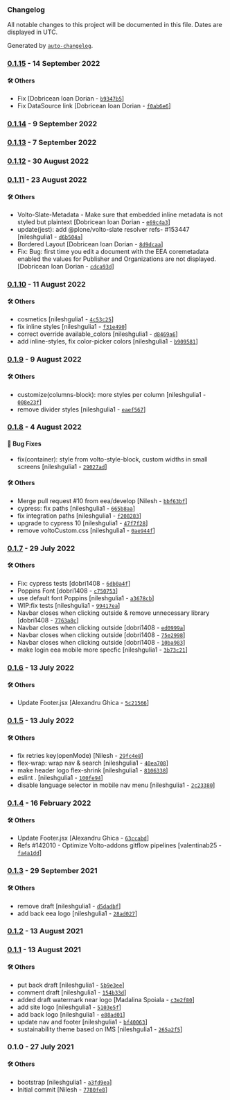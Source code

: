 ### Changelog

All notable changes to this project will be documented in this file. Dates are displayed in UTC.

Generated by [`auto-changelog`](https://github.com/CookPete/auto-changelog).

### [0.1.15](https://github.com/eea/volto-sustainability-theme/compare/0.1.14...0.1.15) - 14 September 2022

#### :hammer_and_wrench: Others

- Fix [Dobricean Ioan Dorian - [`b9347b5`](https://github.com/eea/volto-sustainability-theme/commit/b9347b52d35eacc16f98dabddc23d085c8ea114f)]
- Fix DataSource link [Dobricean Ioan Dorian - [`f0ab6e6`](https://github.com/eea/volto-sustainability-theme/commit/f0ab6e6c59be4b305ea64083395d858147217ae4)]
### [0.1.14](https://github.com/eea/volto-sustainability-theme/compare/0.1.13...0.1.14) - 9 September 2022

### [0.1.13](https://github.com/eea/volto-sustainability-theme/compare/0.1.12...0.1.13) - 7 September 2022

### [0.1.12](https://github.com/eea/volto-sustainability-theme/compare/0.1.11...0.1.12) - 30 August 2022

### [0.1.11](https://github.com/eea/volto-sustainability-theme/compare/0.1.10...0.1.11) - 23 August 2022

#### :hammer_and_wrench: Others

- Volto-Slate-Metadata - Make sure that embedded inline metadata is not styled but plaintext [Dobricean Ioan Dorian - [`e69c4a3`](https://github.com/eea/volto-sustainability-theme/commit/e69c4a33221f6002fabc8e85c439cbc391b83048)]
- update(jest): add @plone/volto-slate resolver refs- #153447 [nileshgulia1 - [`d6b504a`](https://github.com/eea/volto-sustainability-theme/commit/d6b504a56bb9fb36ae4c7c77fb45967562a71b43)]
- Bordered Layout [Dobricean Ioan Dorian - [`8d9dcaa`](https://github.com/eea/volto-sustainability-theme/commit/8d9dcaaed56ec2b60e31e10a6444a30646f87d8d)]
- Fix:  Bug: first time you edit a document with the EEA coremetadata enabled the values for Publisher and Organizations are not displayed. [Dobricean Ioan Dorian - [`cdca93d`](https://github.com/eea/volto-sustainability-theme/commit/cdca93d57fae005afbcfc652f0ec0f71d44c5451)]
### [0.1.10](https://github.com/eea/volto-sustainability-theme/compare/0.1.9...0.1.10) - 11 August 2022

#### :hammer_and_wrench: Others

- cosmetics [nileshgulia1 - [`4c53c25`](https://github.com/eea/volto-sustainability-theme/commit/4c53c25c1a1c5f5f16499bd99e9b37195ce3239e)]
- fix inline styles [nileshgulia1 - [`f31e490`](https://github.com/eea/volto-sustainability-theme/commit/f31e49013ff9c683c785ce71bb754d68388e49be)]
- correct override available_colors [nileshgulia1 - [`d8469a6`](https://github.com/eea/volto-sustainability-theme/commit/d8469a6af62b3259833b8e60655a581d5ecff298)]
- add inline-styles, fix color-picker colors [nileshgulia1 - [`b909581`](https://github.com/eea/volto-sustainability-theme/commit/b9095815dec3d61b7b71365d071bd9969bfc72eb)]
### [0.1.9](https://github.com/eea/volto-sustainability-theme/compare/0.1.8...0.1.9) - 9 August 2022

#### :hammer_and_wrench: Others

- customize(columns-block): more styles per column [nileshgulia1 - [`008e23f`](https://github.com/eea/volto-sustainability-theme/commit/008e23f6a9714289833457be56f3dace62817551)]
- remove divider styles [nileshgulia1 - [`eaef567`](https://github.com/eea/volto-sustainability-theme/commit/eaef567378103f2ec6d6584deecde1b114601ecc)]
### [0.1.8](https://github.com/eea/volto-sustainability-theme/compare/0.1.7...0.1.8) - 4 August 2022

#### :bug: Bug Fixes

- fix(container): style from volto-style-block, custom widths in small screens [nileshgulia1 - [`29027ad`](https://github.com/eea/volto-sustainability-theme/commit/29027adddd0aa13713a22cda7fe4f34d877b55df)]

#### :hammer_and_wrench: Others

- Merge pull request #10 from eea/develop [Nilesh - [`bbf63bf`](https://github.com/eea/volto-sustainability-theme/commit/bbf63bfe72e9d7e6f6a1bb5e06b96f852a6ce0e5)]
- cypress: fix paths [nileshgulia1 - [`665b8aa`](https://github.com/eea/volto-sustainability-theme/commit/665b8aa22f8fba53b4c5c7a9f7302f9e0d7e7994)]
- fix integration paths [nileshgulia1 - [`f208283`](https://github.com/eea/volto-sustainability-theme/commit/f208283a27d71cd62b5151a1a870e11160d504d4)]
- upgrade to cypress 10 [nileshgulia1 - [`47f7f28`](https://github.com/eea/volto-sustainability-theme/commit/47f7f286602859e982e849c5d5a16d1ba83c703a)]
- remove voltoCustom.css [nileshgulia1 - [`0ae944f`](https://github.com/eea/volto-sustainability-theme/commit/0ae944fab8fe2ea91d83fdf0302fc7a512639315)]
### [0.1.7](https://github.com/eea/volto-sustainability-theme/compare/0.1.6...0.1.7) - 29 July 2022

#### :hammer_and_wrench: Others

- Fix: cypress tests [dobri1408 - [`6db0a4f`](https://github.com/eea/volto-sustainability-theme/commit/6db0a4fc830c4a84b593ade67968b88af4f61c52)]
- Poppins Font [dobri1408 - [`c750753`](https://github.com/eea/volto-sustainability-theme/commit/c750753683e4a1edccc7318cb208749b54604e81)]
- use default font Poppins [nileshgulia1 - [`a3678cb`](https://github.com/eea/volto-sustainability-theme/commit/a3678cb5a3633b6412c193e8cf2de8b6326ac714)]
- WIP:fix tests [nileshgulia1 - [`99417ea`](https://github.com/eea/volto-sustainability-theme/commit/99417eab88aa2ebfa657fd96af18c666f59e0fca)]
- Navbar closes when clicking outside & remove unnecessary library [dobri1408 - [`7763a8c`](https://github.com/eea/volto-sustainability-theme/commit/7763a8ccddf21489f9d7ff4219c0036c8ef98a57)]
- Navbar closes when clicking outside [dobri1408 - [`ed0999a`](https://github.com/eea/volto-sustainability-theme/commit/ed0999a2729af64d94bdd6cfdc53daddc23b6a39)]
- Navbar closes when clicking outside [dobri1408 - [`75e2998`](https://github.com/eea/volto-sustainability-theme/commit/75e299856f4bc9532eeb139804a4c8f657a76a71)]
- Navbar closes when clicking outside [dobri1408 - [`10ba983`](https://github.com/eea/volto-sustainability-theme/commit/10ba9832f36125688e5c431021ea67eb7f450a70)]
- make login eea mobile more specfic [nileshgulia1 - [`3b73c21`](https://github.com/eea/volto-sustainability-theme/commit/3b73c215bd1812d2e237229763dd280697a087c2)]
### [0.1.6](https://github.com/eea/volto-sustainability-theme/compare/0.1.5...0.1.6) - 13 July 2022

#### :hammer_and_wrench: Others

- Update Footer.jsx [Alexandru Ghica - [`5c21566`](https://github.com/eea/volto-sustainability-theme/commit/5c2156647ddb2e5ce1d112fb16b986440729adfe)]
### [0.1.5](https://github.com/eea/volto-sustainability-theme/compare/0.1.4...0.1.5) - 13 July 2022

#### :hammer_and_wrench: Others

- fix retries key(openMode) [Nilesh - [`29fc4e8`](https://github.com/eea/volto-sustainability-theme/commit/29fc4e8351ad68a29838cbe0525959f4e375f0b0)]
- flex-wrap: wrap nav & search [nileshgulia1 - [`40ea708`](https://github.com/eea/volto-sustainability-theme/commit/40ea708a1ae5a0445ed314b16da79bf73033c58e)]
- make header logo flex-shrink [nileshgulia1 - [`8106338`](https://github.com/eea/volto-sustainability-theme/commit/810633871b332cd6e82b685333db9c79170b3ce9)]
- eslint . [nileshgulia1 - [`100fe94`](https://github.com/eea/volto-sustainability-theme/commit/100fe94daf7d0fab4b6baa3436619f3ee49653b2)]
- disable language selector in mobile nav menu [nileshgulia1 - [`2c23380`](https://github.com/eea/volto-sustainability-theme/commit/2c23380239730478b60898cb1f9a88479c33d629)]
### [0.1.4](https://github.com/eea/volto-sustainability-theme/compare/0.1.3...0.1.4) - 16 February 2022

#### :hammer_and_wrench: Others

- Update Footer.jsx [Alexandru Ghica - [`63ccabd`](https://github.com/eea/volto-sustainability-theme/commit/63ccabd6a23ff9055027d8120a4045081eaa536b)]
- Refs #142010 - Optimize Volto-addons gitflow pipelines [valentinab25 - [`fa4a1dd`](https://github.com/eea/volto-sustainability-theme/commit/fa4a1ddacbc5d5506a3d96e3a4d61fa2fa296a2c)]
### [0.1.3](https://github.com/eea/volto-sustainability-theme/compare/0.1.2...0.1.3) - 29 September 2021

#### :hammer_and_wrench: Others

- remove draft [nileshgulia1 - [`d5dadbf`](https://github.com/eea/volto-sustainability-theme/commit/d5dadbfc3f65a9c58783ca667a53cd4454a713ef)]
- add back eea logo [nileshgulia1 - [`28ad027`](https://github.com/eea/volto-sustainability-theme/commit/28ad0271a491c86262b53de87cd453cdc11fe5a3)]
### [0.1.2](https://github.com/eea/volto-sustainability-theme/compare/0.1.1...0.1.2) - 13 August 2021

### [0.1.1](https://github.com/eea/volto-sustainability-theme/compare/0.1.0...0.1.1) - 13 August 2021

#### :hammer_and_wrench: Others

- put back draft [nileshgulia1 - [`5b9e3ee`](https://github.com/eea/volto-sustainability-theme/commit/5b9e3ee0daa589315df996369a97c384bb0579ee)]
- comment draft [nileshgulia1 - [`154b33d`](https://github.com/eea/volto-sustainability-theme/commit/154b33df03b879b24c3cb6783411508d7e23cc64)]
- added draft watermark near logo [Madalina Spoiala - [`c3e2f80`](https://github.com/eea/volto-sustainability-theme/commit/c3e2f80e641ca807f3195606d151d17048f021df)]
- add site logo [nileshgulia1 - [`5103e5f`](https://github.com/eea/volto-sustainability-theme/commit/5103e5fb0222989b228339dbb3476bde85028e9e)]
- add back logo [nileshgulia1 - [`e88ad01`](https://github.com/eea/volto-sustainability-theme/commit/e88ad014c41516b0b05c7e691b3e3147dae50376)]
- update nav and footer [nileshgulia1 - [`bf40063`](https://github.com/eea/volto-sustainability-theme/commit/bf40063ed8f6d0ae0549d3e3c83df808e73c990b)]
- sustainability theme based on IMS [nileshgulia1 - [`265a2f5`](https://github.com/eea/volto-sustainability-theme/commit/265a2f5d3a55a37139030cc08f791f71fc36a8f5)]
### 0.1.0 - 27 July 2021

#### :hammer_and_wrench: Others

- bootstrap [nileshgulia1 - [`a3fd9ea`](https://github.com/eea/volto-sustainability-theme/commit/a3fd9eac5a83d2bf756934052daf3ed96f6ab17b)]
- Initial commit [Nilesh - [`7780fe8`](https://github.com/eea/volto-sustainability-theme/commit/7780fe8169e10643fb794d5fecc4ead1bf9e5f0f)]
